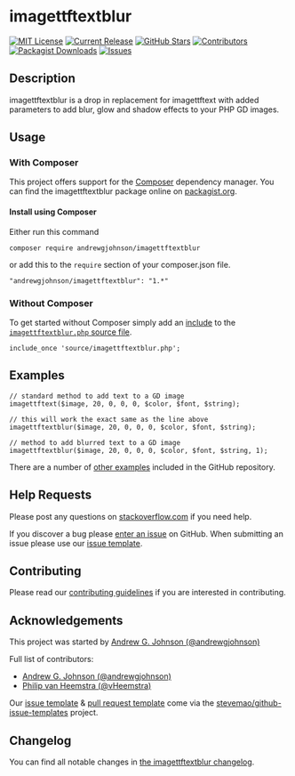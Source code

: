 # imagettftextblur

[![MIT License](https://img.shields.io/github/license/andrewgjohnson/imagettftextblur.png)](https://github.com/andrewgjohnson/imagettftextblur/blob/master/LICENSE)
[![Current Release](https://img.shields.io/github/release/andrewgjohnson/imagettftextblur.png)](https://github.com/andrewgjohnson/imagettftextblur/releases)
[![GitHub Stars](https://img.shields.io/github/stars/andrewgjohnson/imagettftextblur.png)](https://github.com/andrewgjohnson/imagettftextblur/stargazers)
[![Contributors](https://img.shields.io/github/contributors/andrewgjohnson/imagettftextblur.png)](https://github.com/andrewgjohnson/imagettftextblur/graphs/contributors)
[![Packagist Downloads](https://img.shields.io/packagist/dt/andrewgjohnson/imagettftextblur.png)](https://packagist.org/packages/andrewgjohnson/imagettftextblur/stats)
[![Issues](https://img.shields.io/github/issues/andrewgjohnson/imagettftextblur.png)](https://github.com/andrewgjohnson/imagettftextblur/issues)

## Description

imagettftextblur is a drop in replacement for imagettftext with added parameters to add blur, glow and shadow effects to your PHP GD images.

## Usage

### With Composer

This project offers support for the [Composer](https://getcomposer.org/) dependency manager.  You can find the imagettftextblur package online on [packagist.org](https://packagist.org/packages/andrewgjohnson/imagettftextblur).

#### Install using Composer

Either run this command

    composer require andrewgjohnson/imagettftextblur

or add this to the `require` section of your composer.json file.

    "andrewgjohnson/imagettftextblur": "1.*"

### Without Composer

To get started without Composer simply add an [include](http://php.net/manual/function.include.php) to the [`imagettftextblur.php` source file](https://raw.githubusercontent.com/andrewgjohnson/imagettftextblur/master/source/imagettftextblur.php).

    include_once 'source/imagettftextblur.php';

## Examples

    // standard method to add text to a GD image
    imagettftext($image, 20, 0, 0, 0, $color, $font, $string);

    // this will work the exact same as the line above
    imagettftextblur($image, 20, 0, 0, 0, $color, $font, $string);

    // method to add blurred text to a GD image
    imagettftextblur($image, 20, 0, 0, 0, $color, $font, $string, 1);

There are a number of [other examples](https://github.com/andrewgjohnson/imagettftextblur/tree/master/examples) included in the GitHub repository.

## Help Requests

Please post any questions on [stackoverflow.com](https://stackoverflow.com/search?q=imagettftextblur) if you need help.

If you discover a bug please [enter an issue](https://github.com/andrewgjohnson/imagettftextblur/issues/new) on GitHub.  When submitting an issue please use our [issue template](https://github.com/andrewgjohnson/imagettftextblur/blob/master/ISSUE_TEMPLATE.md).

## Contributing

Please read our [contributing guidelines](https://github.com/andrewgjohnson/imagettftextblur/blob/master/CONTRIBUTING.md) if you are interested in contributing.

## Acknowledgements

This project was started by [Andrew G. Johnson (@andrewgjohnson)](https://github.com/andrewgjohnson)

Full list of contributors:
 * [Andrew G. Johnson (@andrewgjohnson)](https://github.com/andrewgjohnson)
 * [Philip van Heemstra (@vHeemstra)](https://github.com/vHeemstra)

Our [issue template](https://github.com/andrewgjohnson/imagettftextblur/blob/master/ISSUE_TEMPLATE.md) & [pull request template](https://github.com/andrewgjohnson/imagettftextblur/blob/master/PULL_REQUEST_TEMPLATE.md) come via the [stevemao/github-issue-templates](https://github.com/stevemao/github-issue-templates) project.

## Changelog

You can find all notable changes in [the imagettftextblur changelog](https://github.com/andrewgjohnson/imagettftextblur/blob/master/CHANGELOG.md).
